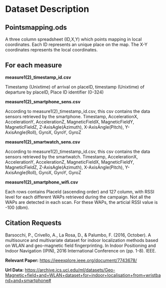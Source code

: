 # Dataset Description

## Pointsmapping.ods

A three column spreadsheet (ID,X,Y) which points mapping in local coordinates.
Each ID represents an unique place on the map. The X-Y coordinates represents the local coordinates.

## For each measure

**measure1(2)_timestamp_id.csv**

Timestamp (Unixtime) of arrival on placeID, timestamp (Unixtime) of departure by placeID, Place ID identifier (0-324)

**measure1(2)_smartphone_sens.csv**

According to measure1(2)_timestamp_id.csv, this csv contains the data sensors retrieved by the smartphone.
Timestamp, AccelerationX, AccelerationY, AccelerationZ, MagneticFieldX, MagneticFieldY, MagneticFieldZ, Z-AxisAgle(Azimuth), X-AxisAngle(Pitch), Y-AxisAngle(Roll), GyroX, GyroY, GyroZ

**measure1(2)_smartwatch_sens.csv**

According to measure1(2)_timestamp_id.csv, this csv contains the data sensors retrieved by the smartwatch. 
Timestamp, AccelerationX, AccelerationY, AccelerationZ, MagneticFieldX, MagneticFieldY, MagneticFieldZ, Z-AxisAgle(Azimuth), X-AxisAngle(Pitch), Y-AxisAngle(Roll), GyroX, GyroY, GyroZ

**measure1(2)_smartphone_wifi.csv**

Each rows contains PlaceId (ascending order) and 127 column, with RSSI level for each different
WAPs retrieved during the campaign. Not all the WAPs are detected in each scan.
For these WAPs, the articial RSSI value is -100 (dbm).

## Citation Requests

Barsocchi, P., Crivello, A., La Rosa, D., & Palumbo, F. (2016, October). A multisource and multivariate dataset for indoor localization methods based on WLAN and geo-magnetic field fingerprinting. In Indoor Positioning and Indoor Navigation (IPIN), 2016 International Conference on (pp. 1-8). IEEE.

__Relevant Paper:__
https://ieeexplore.ieee.org/document/7743678/

__Url Data:__
https://archive.ics.uci.edu/ml/datasets/Geo-Magnetic+field+and+WLAN+dataset+for+indoor+localisation+from+wristband+and+smartphone#